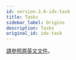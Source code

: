 ```yaml
---
id: version-3.6-idx-task
title: Tasks
sidebar_label: Origins
description: Tasks
original_id: idx-task
---
```


[請參照原英文文件](../tasks/repo2docker)。
